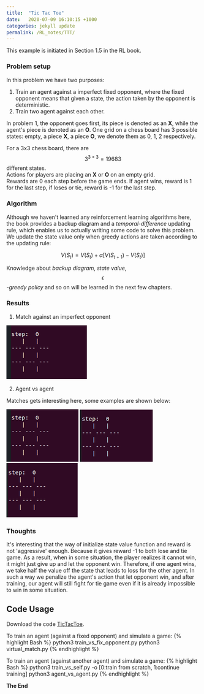 ```yaml
---
title:  "Tic Tac Toe"
date:   2020-07-09 16:10:15 +1000
categories: jekyll update
permalink: /RL_notes/TTT/
---
```

This example is initiated in Section 1.5 in the RL book.

### Problem setup

In this problem we have two purposes:

1. Train an agent against a imperfect fixed opponent, where the fixed opponent means that given a state, the action taken by the opponent is deterministic.
2. Train two agent against each other.


In problem 1, the opponent goes first, its piece is denoted as an **X**, while the agent's piece is denoted as an **O**.
One grid on a chess board has 3 possible states: empty, a piece **X**, a piece **O**, we denote them as 0, 1, 2 respectively.

For a 3x3 chess board, there are $$3^{3\times 3} = 19683$$ different states. \
Actions for players are placing an **X** or **O** on an empty grid. \
Rewards are 0 each step before the game ends. If agent wins, reward is 1 for the last step, if loses or tie, reward is -1 for the last step.

### Algorithm

Although we haven't learned any reinforcement learning algorithms here, the book provides a backup diagram and a *temporal-difference* updating rule, which enables us to actually writing some code to solve this problem. We update the state value only when greedy actions are taken according to the updating rule:

$$V(S_t) = V(S_t) + \alpha [V(S_{t+1}) - V(S_t)]$$

Knowledge about *backup diagram*, *state value*, *$$\epsilon$$-greedy policy* and so on will be learned in the next few chapters.

### Results

1. Match against an imperfect opponent

![](/files/Chapter1/Game2.gif)

2. Agent vs agent

Matches gets interesting here, some examples are shown below:

![](/files/Chapter1/Game1.gif)  ![](/files/Chapter1/Game3.gif)  ![](/files/Chapter1/Game4_bad.gif)

### Thoughts

It's interesting that the way of initialize state value function and reward is not 'aggressive' enough. Because it gives reward -1 to both lose and tie game. As a result, when in some situation, the player realizes it cannot win, it might just give up and let the opponent win. Therefore, if one agent wins, we take half the value off the state that leads to loss for the other agent. In such a way we penalize the agent's action that let opponent win, and after training, our agent will still fight for tie game even if it is already impossible to win in some situation.



## **Code Usage**

Download the code [TicTacToe](https://github.com/liCCcccs/Reinforcement-Learning-Book-Reproduce/tree/master/Chapter1/TicTacToe).

To train an agent (against a fixed opponent) and simulate a game:
{% highlight Bash %}
python3 train_vs_fix_opponent.py
python3 virtual_match.py {% endhighlight %}

To train an agent (against another agent) and simulate a game:
{% highlight Bash %}
python3 train_vs_self.py -o [0:train from scratch, 1:continue training]
python3 agent_vs_agent.py {% endhighlight %}



















**The End**
